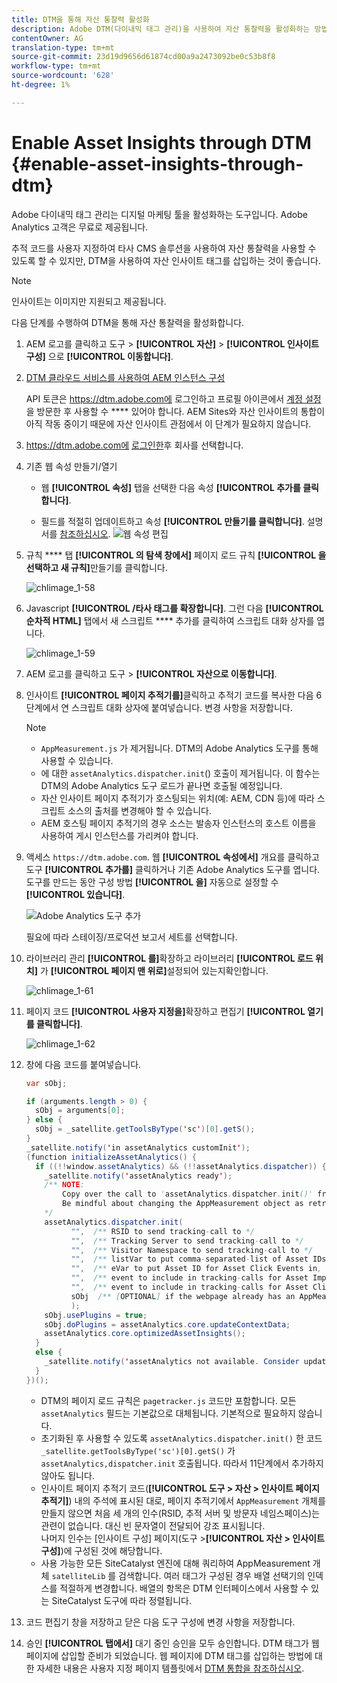 ```yaml
---
title: DTM을 통해 자산 통찰력 활성화
description: Adobe DTM(다이내믹 태그 관리)을 사용하여 자산 통찰력을 활성화하는 방법을 알아봅니다.
contentOwner: AG
translation-type: tm+mt
source-git-commit: 23d19d9656d61874cd00a9a2473092be0c53b8f8
workflow-type: tm+mt
source-wordcount: '628'
ht-degree: 1%

---
```



# Enable Asset Insights through DTM {#enable-asset-insights-through-dtm}

Adobe 다이내믹 태그 관리는 디지털 마케팅 툴을 활성화하는 도구입니다. Adobe Analytics 고객은 무료로 제공됩니다.

추적 코드를 사용자 지정하여 타사 CMS 솔루션을 사용하여 자산 통찰력을 사용할 수 있도록 할 수 있지만, DTM을 사용하여 자산 인사이트 태그를 삽입하는 것이 좋습니다.

>[!NOTE]
>
>인사이트는 이미지만 지원되고 제공됩니다.

다음 단계를 수행하여 DTM을 통해 자산 통찰력을 활성화합니다.

1. AEM 로고를 클릭하고 도구 > **[!UICONTROL 자산]** > **[!UICONTROL 인사이트 구성]** 으로 **[!UICONTROL 이동합니다]**.
1. [DTM 클라우드 서비스를 사용하여 AEM 인스턴스 구성](/help/sites-administering/dtm.md)

   API 토큰은 https://dtm.adobe.com에 로그인하고 프로필 아이콘에서 [계정 설정](https://dtm.adobe.com/) 을 방문한 후 사용할 수 **** 있어야 합니다. AEM Sites와 자산 인사이트의 통합이 아직 작동 중이기 때문에 자산 인사이트 관점에서 이 단계가 필요하지 않습니다.

1. https://dtm.adobe.com에 [로그인한](https://dtm.adobe.com/)후 회사를 선택합니다.
1. 기존 웹 속성 만들기/열기

   * 웹 **[!UICONTROL 속성]** 탭을 선택한 다음 속성 **[!UICONTROL 추가를 클릭합니다]**.

   * 필드를 적절히 업데이트하고 속성 **[!UICONTROL 만들기를 클릭합니다]**. 설명서를 [참조하십시오](https://helpx.adobe.com/experience-manager/using/dtm.html).
   ![웹 속성 편집](assets/Create-edit-web-property.png)

1. 규칙 **** 탭 **[!UICONTROL 의 탐색 창에서]** 페이지 로드 규칙 **[!UICONTROL 을 선택하고 새 규칙]**&#x200B;만들기를 클릭합니다.

   ![chlimage_1-58](assets/chlimage_1-194.png)

1. Javascript **[!UICONTROL /타사 태그를 확장합니다]**. 그런 다음 **[!UICONTROL 순차적 HTML]** 탭에서 새 스크립트 **** 추가를 클릭하여 스크립트 대화 상자를 엽니다.

   ![chlimage_1-59](assets/chlimage_1-195.png)

1. AEM 로고를 클릭하고 도구 > **[!UICONTROL 자산으로 이동합니다]**.
1. 인사이트 **[!UICONTROL 페이지 추적기를]**&#x200B;클릭하고 추적기 코드를 복사한 다음 6단계에서 연 스크립트 대화 상자에 붙여넣습니다. 변경 사항을 저장합니다.

   >[!NOTE]
   >
   > * `AppMeasurement.js` 가 제거됩니다. DTM의 Adobe Analytics 도구를 통해 사용할 수 있습니다.
   > * 에 대한 `assetAnalytics.dispatcher.init`() 호출이 제거됩니다. 이 함수는 DTM의 Adobe Analytics 도구 로드가 끝나면 호출될 예정입니다.
   > * 자산 인사이트 페이지 추적기가 호스팅되는 위치(예: AEM, CDN 등)에 따라 스크립트 소스의 출처를 변경해야 할 수 있습니다.
   > * AEM 호스팅 페이지 추적기의 경우 소스는 발송자 인스턴스의 호스트 이름을 사용하여 게시 인스턴스를 가리켜야 합니다.


1. 액세스 `https://dtm.adobe.com`. 웹 **[!UICONTROL 속성에서]** 개요를 클릭하고 도구 **[!UICONTROL 추가를]** 클릭하거나 기존 Adobe Analytics 도구를 엽니다. 도구를 만드는 동안 구성 방법 **[!UICONTROL 을]** 자동으로 설정할 수 **[!UICONTROL 있습니다]**.

   ![Adobe Analytics 도구 추가](assets/Add-Adobe-Analytics-Tool.png)

   필요에 따라 스테이징/프로덕션 보고서 세트를 선택합니다.

1. 라이브러리 관리 **[!UICONTROL 를]**&#x200B;확장하고 라이브러리 **[!UICONTROL 로드 위치]** 가 **[!UICONTROL 페이지 맨 위로]**&#x200B;설정되어 있는지확인합니다.

   ![chlimage_1-61](assets/chlimage_1-197.png)

1. 페이지 코드 **[!UICONTROL 사용자 지정을]**&#x200B;확장하고 편집기 **[!UICONTROL 열기를 클릭합니다]**.

   ![chlimage_1-62](assets/chlimage_1-198.png)

1. 창에 다음 코드를 붙여넣습니다.

   ```Java
   var sObj;
   
   if (arguments.length > 0) {
     sObj = arguments[0];
   } else {
     sObj = _satellite.getToolsByType('sc')[0].getS();
   }
   _satellite.notify('in assetAnalytics customInit');
   (function initializeAssetAnalytics() {
     if ((!!window.assetAnalytics) && (!!assetAnalytics.dispatcher)) {
       _satellite.notify('assetAnalytics ready');
       /** NOTE:
           Copy over the call to 'assetAnalytics.dispatcher.init()' from Assets Pagetracker
           Be mindful about changing the AppMeasurement object as retrieved above.
       */
       assetAnalytics.dispatcher.init(
             "",  /** RSID to send tracking-call to */
             "",  /** Tracking Server to send tracking-call to */
             "",  /** Visitor Namespace to send tracking-call to */
             "",  /** listVar to put comma-separated-list of Asset IDs for Asset Impression Events in tracking-call, e.g. 'listVar1' */
             "",  /** eVar to put Asset ID for Asset Click Events in, e.g. 'eVar3' */
             "",  /** event to include in tracking-calls for Asset Impression Events, e.g. 'event8' */
             "",  /** event to include in tracking-calls for Asset Click Events, e.g. 'event7' */
             sObj  /** [OPTIONAL] if the webpage already has an AppMeasurement object, please include the object here. If unspecified, Pagetracker Core shall create its own AppMeasurement object */
             );
       sObj.usePlugins = true;
       sObj.doPlugins = assetAnalytics.core.updateContextData;
       assetAnalytics.core.optimizedAssetInsights();
     }
     else {
       _satellite.notify('assetAnalytics not available. Consider updating the Custom Page Code', 4);
     }
   })();
   ```

   * DTM의 페이지 로드 규칙은 `pagetracker.js` 코드만 포함합니다. 모든 `assetAnalytics` 필드는 기본값으로 대체됩니다. 기본적으로 필요하지 않습니다.
   * 초기화된 후 사용할 수 있도록 `assetAnalytics.dispatcher.init()` 한 코드 `_satellite.getToolsByType('sc')[0].getS()` 가 `assetAnalytics,dispatcher.init` 호출됩니다. 따라서 11단계에서 추가하지 않아도 됩니다.
   * 인사이트 페이지 추적기 코드(**[!UICONTROL 도구 > 자산 > 인사이트 페이지 추적기]**) 내의 주석에 표시된 대로, 페이지 추적기에서 `AppMeasurement` 개체를 만들지 않으면 처음 세 개의 인수(RSID, 추적 서버 및 방문자 네임스페이스)는 관련이 없습니다. 대신 빈 문자열이 전달되어 강조 표시됩니다.\
      나머지 인수는 [인사이트 구성] 페이지(도구 >**[!UICONTROL 자산 > 인사이트 구성]**)에 구성된 것에 해당합니다.
   * 사용 가능한 모든 SiteCatalyst 엔진에 대해 쿼리하여 AppMeasurement 개체 `satelliteLib` 를 검색합니다. 여러 태그가 구성된 경우 배열 선택기의 인덱스를 적절하게 변경합니다. 배열의 항목은 DTM 인터페이스에서 사용할 수 있는 SiteCatalyst 도구에 따라 정렬됩니다.

1. 코드 편집기 창을 저장하고 닫은 다음 도구 구성에 변경 사항을 저장합니다.
1. 승인 **[!UICONTROL 탭에서]** 대기 중인 승인을 모두 승인합니다. DTM 태그가 웹 페이지에 삽입할 준비가 되었습니다. 웹 페이지에 DTM 태그를 삽입하는 방법에 대한 자세한 내용은 사용자 지정 페이지 템플릿에서 [DTM 통합을 참조하십시오](https://blogs.adobe.com/experiencedelivers/experience-management/integrating-dtm-custom-aem6-page-template/).
